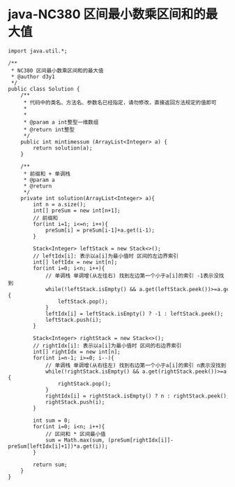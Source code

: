 # java-NC380 区间最小数乘区间和的最大值


    import java.util.*;
    
    /**
     * NC380 区间最小数乘区间和的最大值
     * @author d3y1
     */
    public class Solution {
        /**
         * 代码中的类名、方法名、参数名已经指定，请勿修改，直接返回方法规定的值即可
         *
         *
         * @param a int整型一维数组 
         * @return int整型
         */
        public int mintimessum (ArrayList<Integer> a) {
            return solution(a);
        }
    
        /**
         * 前缀和 + 单调栈
         * @param a
         * @return
         */
        private int solution(ArrayList<Integer> a){
            int n = a.size();
            int[] preSum = new int[n+1];
            // 前缀和
            for(int i=1; i<=n; i++){
                preSum[i] = preSum[i-1]+a.get(i-1);
            }
    
            Stack<Integer> leftStack = new Stack<>();
            // leftIdx[i]: 表示以a[i]为最小值时 区间的左边界索引
            int[] leftIdx = new int[n];
            for(int i=0; i<n; i++){
                // 单调栈 单调增(从左往右) 找到左边第一个小于a[i]的索引 -1表示没找到
                while(!leftStack.isEmpty() && a.get(leftStack.peek())>=a.get(i)){
                    leftStack.pop();
                }
                leftIdx[i] = leftStack.isEmpty() ? -1 : leftStack.peek();
                leftStack.push(i);
            }
    
            Stack<Integer> rightStack = new Stack<>();
            // rightIdx[i]: 表示以a[i]为最小值时 区间的右边界索引
            int[] rightIdx = new int[n];
            for(int i=n-1; i>=0; i--){
                // 单调栈 单调增(从右往左) 找到右边第一个小于a[i]的索引 n表示没找到
                while(!rightStack.isEmpty() && a.get(rightStack.peek())>=a.get(i)){
                    rightStack.pop();
                }
                rightIdx[i] = rightStack.isEmpty() ? n : rightStack.peek();
                rightStack.push(i);
            }
    
            int sum = 0;
            for(int i=0; i<n; i++){
                // 区间和 * 区间最小值
                sum = Math.max(sum, (preSum[rightIdx[i]]-preSum[leftIdx[i]+1])*a.get(i));
            }
    
            return sum;
        }
    }

  


